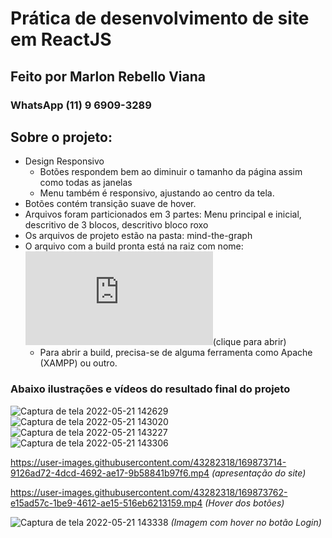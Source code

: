 # Prática de desenvolvimento de site em ReactJS
## Feito por Marlon Rebello Viana 
### WhatsApp (11) 9 6909-3289


## Sobre o projeto:
- Design Responsivo 
  - Botões respondem bem ao diminuir o tamanho da página assim como todas as janelas
  - Menu também é responsivo, ajustando ao centro da tela.
- Botões contém transição suave de hover.
- Arquivos foram particionados em 3 partes: Menu principal e inicial, descritivo de 3 blocos, descritivo bloco roxo
- Os arquivos de projeto estão na pasta: mind-the-graph
- O arquivo com a build pronta está na raiz com nome: !["build-projeto.rar"](https://github.com/NMarlon/dev-full-stack_Mind-To-Graph/blob/main/build-projeto.rar)(clique para abrir)
  - Para abrir a build, precisa-se de alguma ferramenta como Apache (XAMPP) ou outro.  

### Abaixo ilustrações e vídeos do resultado final do projeto

![Captura de tela 2022-05-21 142629](https://user-images.githubusercontent.com/43282318/169872792-412b7ca8-11ca-4ab4-a966-e12147e67876.png)
![Captura de tela 2022-05-21 143020](https://user-images.githubusercontent.com/43282318/169872800-9fee558a-2490-46d0-b557-25b82d6b0b05.png)
![Captura de tela 2022-05-21 143227](https://user-images.githubusercontent.com/43282318/169872803-0d3dfb66-7116-4ec8-a282-5a56af61694a.png)
![Captura de tela 2022-05-21 143306](https://user-images.githubusercontent.com/43282318/169872804-030a03db-4c38-4e78-86bf-f74f71b8fcca.png)



https://user-images.githubusercontent.com/43282318/169873714-9126ad72-4dcd-4692-ae17-9b58841b97f6.mp4
*(apresentação do site)*


https://user-images.githubusercontent.com/43282318/169873762-e15ad57c-1be9-4612-ae15-516eb6213159.mp4
*(Hover dos botões)*

![Captura de tela 2022-05-21 143338](https://user-images.githubusercontent.com/43282318/169872801-48ab081d-7aab-473f-927b-6dacbdaf6dd2.png) 
*(Imagem com hover no botão Login)*


